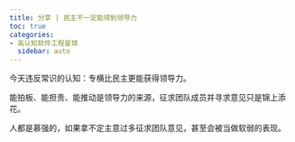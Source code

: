 ```yaml
---
title: 分享 | 民主不一定能得到领导力
toc: true
categories:
- 高认知软件工程星球
  sidebar: auto
---
```


今天违反常识的认知：专横比民主更能获得领导力。

能拍板、能担责、能推动是领导力的来源，征求团队成员并寻求意见只是锦上添花。

人都是慕强的，如果拿不定主意过多征求团队意见，甚至会被当做软弱的表现。



